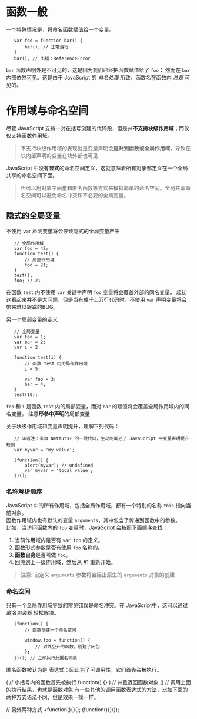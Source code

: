 # 函数一般
 一个特殊情况是，将命名函数赋值给一个变量。
 ```
    var foo = function bar() {
        bar(); // 正常运行
    }
    bar(); // 出错：ReferenceError
 ```
  `bar` 函数声明外是不可见的，这是因为我们已经把函数赋值给了 `foo`； 然而在 `bar` 内部依然可见。这是由于 JavaScript 的 *命名处理* 所致，函数名在函数内 *总是* 可见的。

# 作用域与命名空间
 尽管 JavaScript 支持一对花括号创建的代码段，但是并**不支持块级作用域**；而仅仅支持函数作用域。
 >不支持块级作用域的表现就是变量声明会**提升到函数或全局作用域**，导致在块内部声明的变量在块外部也可见
  
 JavaScript 中没有**显式**的命名空间定义，这就意味着所有对象都定义在一个全局共享的命名空间下面。
 > 但可以用对象字面量和匿名函数等方式来模拟简单的命名空间。全局共享命名空间可以避免命名冲突和不必要的全局变量。

## 隐式的全局变量
 不使用 var 声明变量将会导致隐式的全局变量产生
 ```
    // 全局作用域
    var foo = 42;
    function test() {
        // 局部作用域
        foo = 21;
    }
    test();
    foo; // 21
 ```
 在函数 `test` 内不使用 `var` 关键字声明 `foo` 变量将会覆盖外部的同名变量。 起初这看起来并不是大问题，但是当有成千上万行代码时，不使用 `var` 声明变量将会带来难以跟踪的BUG。

 另一个局部变量的定义
 ```
    // 全局变量
    var foo = 1;
    var bar = 2;
    var i = 2;

    function test(i) {
        // 函数 test 内的局部作用域
        i = 5;

        var foo = 3;
        bar = 4;
    }
    test(10);
 ```
 `foo` 和 `i` 是函数 `test` 内的局部变量，而对 `bar` 的赋值将会覆盖全局作用域内的同名变量。
 注意**形参中声明**的局部变量

 关于块级作用域和变量声明提升，理解下列代码：
 ```
    // 译者注：来自 Nettuts+ 的一段代码，生动的阐述了 JavaScript 中变量声明提升规则
    var myvar = 'my value';  
    
    (function() {  
        alert(myvar); // undefined  
        var myvar = 'local value';  
    })();  
 ```
 ### 名称解析顺序
  JavaScript 中的所有作用域，包括全局作用域，都有一个特别的名称 `this` 指向当前对象。  
  函数作用域内也有默认的变量 `arguments`，其中包含了传递到函数中的参数。  
  比如，当访问函数内的 `foo` 变量时，JavaScript 会按照下面顺序查找：

   1. 当前作用域内是否有 `var foo` 的定义。
   2. 函数形式参数是否有使用 `foo` 名称的。
   3. **函数自身**是否叫做 `foo`。
   4. 回溯到上一级作用域，然后从 #1 重新开始。
 >注意: 自定义 `arguments` 参数将会阻止原生的 `arguments` 对象的创建

 ### 命名空间

 只有一个全局作用域导致的常见错误是命名冲突。在 JavaScript中，这可以通过 *匿名包装器* 轻松解决。
 ```
    (function() {
        // 函数创建一个命名空间

        window.foo = function() {
            // 对外公开的函数，创建了闭包
        };
    })(); // 立即执行此匿名函数
 ```
 匿名函数被认为是 表达式；因此为了可调用性，它们首先会被执行。

( // 小括号内的函数首先被执行
function() {}
) // 并且返回函数对象
() // 调用上面的执行结果，也就是函数对象
有一些其他的调用函数表达式的方法，比如下面的两种方式语法不同，但是效果一模一样。

// 另外两种方式
+function(){}();
(function(){}());